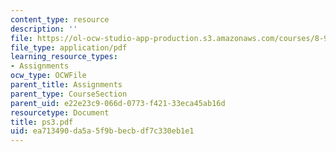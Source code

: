 ```yaml
---
content_type: resource
description: ''
file: https://ol-ocw-studio-app-production.s3.amazonaws.com/courses/8-942-cosmology-fall-2001/ea713490da5a5f9bbecbdf7c330eb1e1_ps3.pdf
file_type: application/pdf
learning_resource_types:
- Assignments
ocw_type: OCWFile
parent_title: Assignments
parent_type: CourseSection
parent_uid: e22e23c9-066d-0773-f421-33eca45ab16d
resourcetype: Document
title: ps3.pdf
uid: ea713490-da5a-5f9b-becb-df7c330eb1e1
---
```


